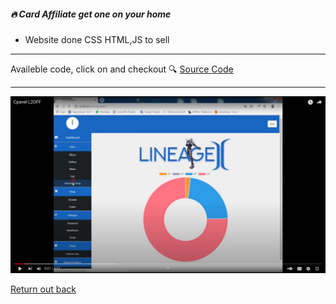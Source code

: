 ##### 🔥 Card Affiliate get one on your home

- Website done CSS HTML,JS to sell 

---

Availeble code, click on and checkout 🔍 [Source Code](https://github.com/devnaelson/devnaelson/tree/main/projects/card-affiliate/code)

---

[![Watch the video](i.png)](https://www.youtube.com/watch?v=QQGnaNuzQIM)


[Return out back](https://github.com/devnaelson)
